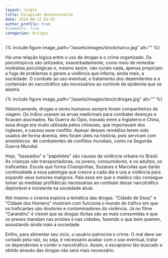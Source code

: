```yaml
---
layout: single
title: Escapismo desnecessário
date: 2014-08-12 01:43
author_profile: true
#comments: true
categories: Artigos
---
```


{% include figure image_path="/assets/images/stock/narco.jpg" alt=""  %}

Há uma relação lógica entre o uso de drogas e o crime organizado. Os psicotrópicos são utilizados, exacerbadamente, como meio de remediar moléstias psicológicas e, mesmo assim, não curam nada, apenas propiciam a fuga de problemas e geram a violência que infecta, ainda mais, a sociedade. O combate ao uso eventual, o tratamento dos dependentes e a contensão do narcotráfico são necessários ao controle da epidemia que se alastra.

{% include figure image_path="/assets/images/stock/drogas.jpg" alt=""  %}

Historicamente, drogas e seres humanos sempre foram companheiros de viagem. Os índios usavam as ervas medicinais para combater doenças e ficavam alucinados. Na Guerra do Ópio, travada entre a Inglaterra e China, essa droga era muito utilizada pelos chineses, que importavam dos ingleses, e causou esse conflito. Apesar desses remédios terem sido usados de forma doentia, eles foram úteis na história, pois serviram com anestésicos  de combatentes de conflitos mundiais, como na Segunda Guerra Mundial.

Hoje, "baseados" e "papelotes" são causas da violência urbana no Brasil. As crianças são transportadoras, os jovens, consumidores, e os adultos, os traficantes. Escola que forma Champinhas, Suzanes e Marcolas que darão continuidade a essa patologia que cresce a cada dia e usa a violência para expandir seus tumores malignos. País esse em que o médico não consegue tomar as medidas profiláticas necessárias ao combate desse narcotráfico deplorável e insistente na sociedade atual.

Até mesmo o cinema explora a temática das drogas. "Cidade de Deus" e "Cidade dos Homens" mostram com funciona o mundo do tráfico em que os traficantes são doutores e contaminadores da violência. Já no filme "Carandiru" é visível que as drogas ilícitas são as mais consumidas e que os presos mandam nas prisões e nas cidades, fazendo o que bem querem, assustando ainda mais a sociedade.

Enfim, para alimentar seu vício, o usuário patrocina o crime. O mal deve ser cortado pela raiz, ou seja, é necessário acabar com o uso eventual, tratar os dependentes e conter o narcotráfico. Assim, o escapismo tão buscado e obtido através das drogas não será mais necessário.

